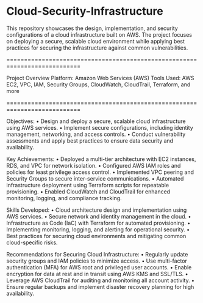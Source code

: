 # Cloud-Security-Infrastructure
This repository showcases the design, implementation, and security configurations of a cloud infrastructure built on AWS. The project focuses on deploying a secure, scalable cloud environment while applying best practices for securing the infrastructure against common vulnerabilities.

===========================================================================

Project Overview
Platform: Amazon Web Services (AWS)
Tools Used: AWS EC2, VPC, IAM, Security Groups, CloudWatch, CloudTrail, Terraform, and more

===========================================================================

Objectives:
• Design and deploy a secure, scalable cloud infrastructure using AWS services.
• Implement secure configurations, including identity management, networking, and access controls.
• Conduct vulnerability assessments and apply best practices to ensure data security and availability.

Key Achievements:
• Deployed a multi-tier architecture with EC2 instances, RDS, and VPC for network isolation.
• Configured AWS IAM roles and policies for least privilege access control.
• Implemented VPC peering and Security Groups to secure inter-service communications.
• Automated infrastructure deployment using Terraform scripts for repeatable provisioning.
• Enabled CloudWatch and CloudTrail for enhanced monitoring, logging, and compliance tracking.

Skills Developed:
• Cloud architecture design and implementation using AWS services.
• Secure network and identity management in the cloud.
• Infrastructure as Code (IaC) with Terraform for automated provisioning.
• Implementing monitoring, logging, and alerting for operational security.
• Best practices for securing cloud environments and mitigating common cloud-specific risks.

Recommendations for Securing Cloud Infrastructure:
• Regularly update security groups and IAM policies to minimize access.
• Use multi-factor authentication (MFA) for AWS root and privileged user accounts.
• Enable encryption for data at rest and in transit using AWS KMS and SSL/TLS.
• Leverage AWS CloudTrail for auditing and monitoring all account activity.
• Ensure regular backups and implement disaster recovery planning for high availability.
